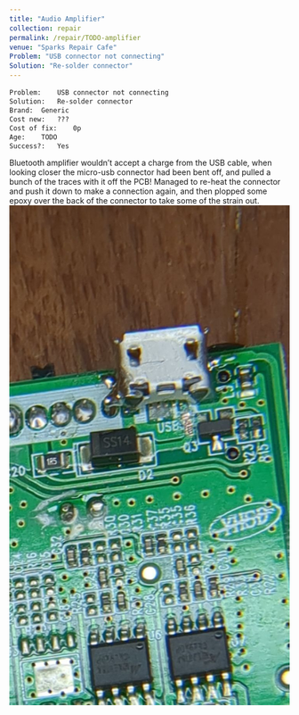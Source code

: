 ```yaml
---
title: "Audio Amplifier"
collection: repair
permalink: /repair/TODO-amplifier
venue: "Sparks Repair Cafe"
Problem: "USB connector not connecting"
Solution: "Re-solder connector"
---
```

```
Problem:    USB connector not connecting 
Solution:   Re-solder connector 
Brand:  Generic 
Cost new:   ??? 
Cost of fix:    0p 
Age:    TODO 
Success?:   Yes 
```
Bluetooth amplifier wouldn’t accept a charge from the USB cable, when looking closer the micro-usb connector had been bent off, and pulled a bunch of the traces with it off the PCB! Managed to re-heat the connector and push it down to make a connection again, and then plopped some epoxy over the back of the connector to take some of the strain out.
![](/images/repair_cafe/usb_amplifier/usb_amplifier_1.jpg)
